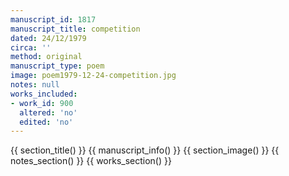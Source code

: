 ```yaml
---
manuscript_id: 1817
manuscript_title: competition
dated: 24/12/1979
circa: ''
method: original
manuscript_type: poem
image: poem1979-12-24-competition.jpg
notes: null
works_included:
- work_id: 900
  altered: 'no'
  edited: 'no'
---
```


{{ section_title() }}
{{ manuscript_info() }}
{{ section_image() }}
{{ notes_section() }}
{{ works_section() }}
